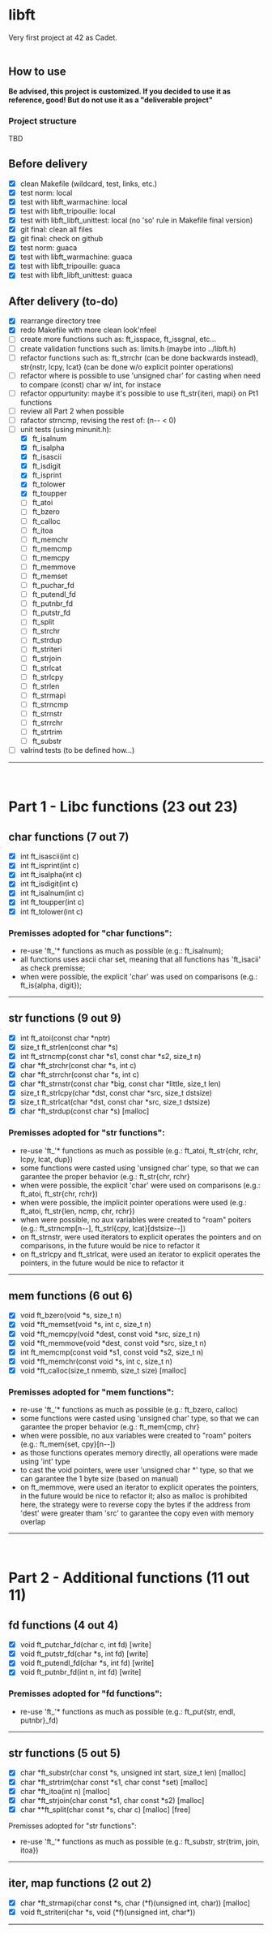 # libft
Very first project at 42 as Cadet.
<br /><br />

## How to use
**Be advised, this project is customized. If you decided to use it as reference, good! But do not use it as a "deliverable project"**  

### Project structure
TBD

## Before delivery
- [x] clean Makefile (wildcard, test, links, etc.)
- [x] test norm: local
- [x] test with libft_warmachine: local
- [x] test with libft_tripouille: local
- [x] test with libft_libft_unittest: local 
(no 'so' rule in Makefile final version)
- [x] git final: clean all files
- [x] git final: check on github
- [x] test norm: guaca
- [x] test with libft_warmachine: guaca
- [x] test with libft_tripouille: guaca
- [x] test with libft_libft_unittest: guaca

## After delivery (to-do)
- [x] rearrange directory tree
- [x] redo Makefile with more clean look'nfeel
- [ ] create more functions such as: ft_isspace, ft_issgnal, etc...
- [ ] create validation functions such as: limits.h (maybe into ../libft.h)
- [ ] refactor functions such as: ft_strrchr (can be done backwards instead), str{nstr, lcpy, lcat} (can be done w/o explicit pointer operations)
- [ ] refactor where is possible to use 'unsigned char' for casting when need to compare (const) char w/ int, for instace
- [ ] refactor oppurtunity: maybe it's possible to use ft_str{iteri, mapi} on Pt1 functions
- [ ] review all Part 2 when possible
- [ ] rafactor strncmp, revising the rest of: (n-- < 0)
- [ ] unit tests (using minunit.h):
  - [x] ft_isalnum
  - [x] ft_isalpha
  - [x] ft_isascii
  - [x] ft_isdigit
  - [x] ft_isprint
  - [x] ft_tolower
  - [x] ft_toupper
  - [ ] ft_atoi
  - [ ] ft_bzero
  - [ ] ft_calloc
  - [ ] ft_itoa
  - [ ] ft_memchr
  - [ ] ft_memcmp
  - [ ] ft_memcpy
  - [ ] ft_memmove
  - [ ] ft_memset
  - [ ] ft_puchar_fd
  - [ ] ft_putendl_fd
  - [ ] ft_putnbr_fd
  - [ ] ft_putstr_fd
  - [ ] ft_split
  - [ ] ft_strchr
  - [ ] ft_strdup
  - [ ] ft_striteri
  - [ ] ft_strjoin
  - [ ] ft_strlcat
  - [ ] ft_strlcpy
  - [ ] ft_strlen
  - [ ] ft_strmapi
  - [ ] ft_strncmp
  - [ ] ft_strnstr
  - [ ] ft_strrchr
  - [ ] ft_strtrim
  - [ ] ft_substr
- [ ] valrind tests (to be defined how...)
---
<br />

# Part 1 - Libc functions (23 out 23)

## char functions (7 out 7)
- [x] int		ft_isascii(int c)
- [x] int		ft_isprint(int c)
- [x] int		ft_isalpha(int c)
- [x] int		ft_isdigit(int c)
- [x] int		ft_isalnum(int c)
- [x] int		ft_toupper(int c)
- [x] int		ft_tolower(int c)

### Premisses adopted for "char functions":
- re-use 'ft_'* functions as much as possible (e.g.: ft_isalnum);
- all functions uses ascii char set, meaning that all functions has 'ft_isacii' as check premisse;
- when were possible, the explicit 'char' was used on comparisons (e.g.: ft_is{alpha, digit});
---

## str functions (9 out 9)
- [x] int		ft_atoi(const char *nptr)
- [x] size_t	ft_strlen(const char *s)
- [x] int		ft_strncmp(const char *s1, const char *s2, size_t n)
- [x] char		\*ft_strchr(const char \*s, int c)
- [x] char		\*ft_strrchr(const char \*s, int c)
- [x] char		*ft_strnstr(const char *big, const char *little, size_t len)
- [x] size_t	ft_strlcpy(char *dst, const char *src, size_t dstsize)
- [x] size_t	ft_strlcat(char *dst, const char *src, size_t dstsize)
- [x] char		*ft_strdup(const char *s) [malloc]

### Premisses adopted for "str functions":
- re-use 'ft_'* functions as much as possible (e.g.: ft_atoi, ft_str{chr, rchr, lcpy, lcat, dup})
- some functions were casted using 'unsigned char' type, so that we can garantee the proper behavior (e.g.: ft_str{chr, rchr}
- when were possible, the explicit 'char' were used on comparisons (e.g.: ft_atoi, ft_str{chr, rchr})
- when were possible, the implicit pointer operations were used (e.g.: ft_atoi, ft_str{len, ncmp, chr, rchr})
- when were possible, no aux variables were created to "roam" poiters (e.g.: ft_strncmp[n--], ft_strl{cpy, lcat}[dstsize--])
- on ft_strnstr, were used iterators to explicit operates the pointers and on comparisons, in the future would be nice to refactor it
- on ft_strlcpy and ft_strlcat, were used an iterator to explicit operates the pointers, in the future would be nice to refactor it
---

## mem functions (6 out 6)
- [x] void		ft_bzero(void *s, size_t n)
- [x] void		*ft_memset(void *s, int c, size_t n)
- [x] void		*ft_memcpy(void *dest, const void *src, size_t n)
- [x] void		*ft_memmove(void *dest, const void *src, size_t n)
- [x] int		ft_memcmp(const void *s1, const void *s2, size_t n)
- [x] void		*ft_memchr(const void *s, int c, size_t n)
- [x] void		*ft_calloc(size_t nmemb, size_t size) [malloc]

### Premisses adopted for "mem functions":
- re-use 'ft_'* functions as much as possible (e.g.: ft_bzero, calloc)
- some functions were casted using 'unsigned char' type, so that we can garantee the proper behavior (e.g.: ft_mem{cmp, chr}
- when were possible, no aux variables were created to "roam" poiters (e.g.: ft_mem{set, cpy}[n--])
- as those functions operates memory directly, all operations were made using 'int' type
- to cast the void pointers, were user 'unsigned char *' type, so that we can garantee the 1 byte size (based on manual)
- on ft_memmove, were used an iterator to explicit operates the pointers, in the future would be nice to refactor it; also as malloc is prohibited here, the strategy were to reverse copy the bytes if the address from 'dest' were greater tham 'src' to garantee the copy even with memory overlap
---
<br />

# Part 2 - Additional functions (11 out 11)

## fd functions (4 out 4)
- [x] void 	ft_putchar_fd(char c, int fd) [write]
- [x] void	ft_putstr_fd(char *s, int fd) [write]
- [x] void	ft_putendl_fd(char *s, int fd) [write]
- [x] void	ft_putnbr_fd(int n, int fd) [write]

### Premisses adopted for "fd functions":
- re-use 'ft_'* functions as much as possible (e.g.: ft_put{str, endl, putnbr}_fd)
---

## str functions (5 out 5)
- [x] char	*ft_substr(char const *s, unsigned int start, size_t len) [malloc]
- [x] char	*ft_strtrim(char const *s1, char const *set) [malloc]
- [x] char	*ft_itoa(int n) [malloc]
- [x] char	*ft_strjoin(char const *s1, char const *s2) [malloc]
- [x] char	\*\*ft_split(char const *s, char c) [malloc] [free]

Premisses adopted for "str functions":
- re-use 'ft_'* functions as much as possible (e.g.: ft_substr, str{trim, join, itoa})
---

## iter, map functions (2 out 2)
- [x] char	*ft_strmapi(char const \*s, char (\*f)(unsigned int, char)) [malloc]
- [x] void	ft_striteri(char \*s, void (\*f)(unsigned int, char*))
---
<br />
